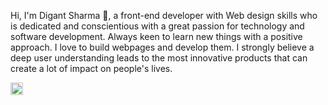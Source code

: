 Hi, I'm Digant Sharma 🌻, a front-end developer  with Web design skills who is dedicated and conscientious with a great passion for technology and software development. Always keen to learn new things with a positive approach. I love to build webpages and develop them. I strongly believe a deep user understanding leads to the most innovative products that can create a lot of impact on people's lives.

<code><img height="20"
src="https://raw.githubusercontent.com/digantsharma1998/digantsharma1998.github.io/main/language.jpg"></code>
